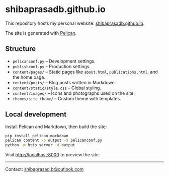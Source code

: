 # shibaprasadb.github.io

This repository hosts my personal website: [shibaprasadb.github.io](https://shibaprasadb.github.io).

The site is generated with [Pelican](https://docs.getpelican.com/).

## Structure

- `pelicanconf.py` – Development settings.
- `publishconf.py` – Production settings.
- `content/pages/` – Static pages like `about.html`, `publications.html`, and the home page.
- `content/posts/` – Blog posts written in Markdown.
- `content/static/style.css` – Global styling.
- `content/images/` – Icons and photographs used on the site.
- `themes/site_theme/` – Custom theme with templates.

## Local development

Install Pelican and Markdown, then build the site:

```bash
pip install pelican markdown
pelican content -o output -s pelicanconf.py
python -m http.server -d output
```

Visit [http://localhost:8000](http://localhost:8000) to preview the site.

---

Contact: [shibaprasad.b@outlook.com](mailto:shibaprasad.b@outlook.com)
